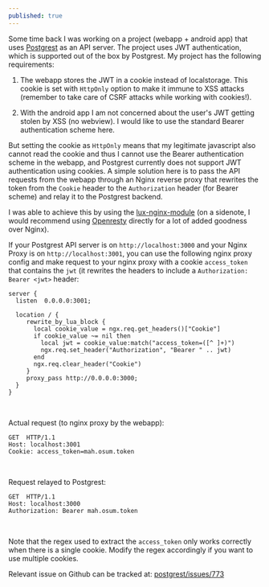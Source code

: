 ```yaml
---
published: true
---
```

Some time back I was working on a project (webapp + android app) that uses [Postgrest](https://postgrest.com/en/v0.4/) as an API server. The project uses JWT authentication, which is supported out of the box by Postgrest. My project has the following requirements:

1. The webapp stores the JWT in a cookie instead of localstorage. This cookie is set with `HttpOnly` option to make it immune to XSS attacks (remember to take care of CSRF attacks while working with cookies!).

2. With the android app I am not concerned about the user's JWT getting stolen by XSS (no webview). I would like to use the standard Bearer authentication scheme here.

But setting the cookie as `HttpOnly` means that my legitimate javascript also cannot read the cookie and thus I cannot use the Bearer authentication scheme in the webapp, and Postgrest currently does not support JWT authentication using cookies. A simple solution here is to pass the API requests from the webapp through an Nginx reverse proxy that rewrites the token from the `Cookie` header to the `Authorization` header (for Bearer scheme) and relay it to the Postgrest backend.

I was able to achieve this by using the [lux-nginx-module](https://github.com/openresty/lua-nginx-module) (on a sidenote, I would recommend using [Openresty](https://github.com/openresty) directly for a lot of added goodness over Nginx).

If your Postgrest API server is on `http://localhost:3000` and your Nginx Proxy is on `http://localhost:3001`, you can use the following nginx proxy config and make request to your nginx proxy with a cookie `access_token` that contains the `jwt` (it rewrites the headers to include a `Authorization: Bearer <jwt>` header:

```
server {
  listen  0.0.0.0:3001;

  location / {
     rewrite_by_lua_block {
       local cookie_value = ngx.req.get_headers()["Cookie"]
       if cookie_value ~= nil then
         local jwt = cookie_value:match("access_token=([^ ]+)")
         ngx.req.set_header("Authorization", "Bearer " .. jwt)
       end
       ngx.req.clear_header("Cookie")
     }
     proxy_pass http://0.0.0.0:3000;
  }
}
```
<br />

Actual request (to nginx proxy by the webapp):

```
GET  HTTP/1.1
Host: localhost:3001
Cookie: access_token=mah.osum.token
```
<br />

Request relayed to Postgrest:

```
GET  HTTP/1.1
Host: localhost:3000
Authorization: Bearer mah.osum.token
```
<br />

Note that the regex used to extract the `access_token` only works correctly when there is a single cookie. Modify the regex accordingly if you want to use multiple cookies.

Relevant issue on Github can be tracked at: [postgrest/issues/773](https://github.com/begriffs/postgrest/issues/773)

